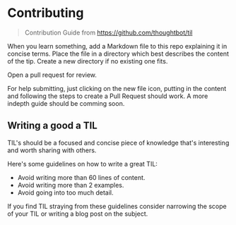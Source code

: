 # Contributing

> Contribution Guide from https://github.com/thoughtbot/til

When you learn something,
add a Markdown file to
this repo explaining it in concise terms.
Place the file in a directory
which best describes
the content of the tip.
Create a new directory if no existing one fits.

Open a pull request for review.

For help submitting, just clicking on the new file icon, putting in the content and following the steps to create a Pull Request should work. A more indepth guide should be comming soon. 

## Writing a good a TIL

TIL's should be a focused and concise piece of knowledge that's interesting and
worth sharing with others.

Here's some guidelines on how to write a great TIL:

* Avoid writing more than 60 lines of content.
* Avoid writing more than 2 examples.
* Avoid going into too much detail.

If you find TIL straying from these guidelines consider narrowing the scope of
your TIL or writing a blog post on the subject.

